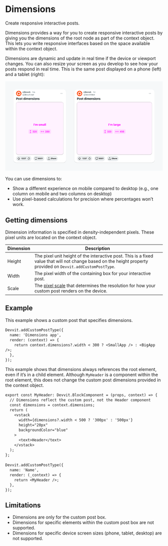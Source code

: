 # Dimensions

Create responsive interactive posts.

Dimensions provides a way for you to create responsive interactive posts by giving you the dimensions of the root node as part of the context object. This lets you write responsive interfaces based on the space available within the context object.

Dimensions are dynamic and update in real time if the device or viewport changes. You can also resize your screen as you develop to see how your posts respond in real time. This is the same post displayed on a phone (left) and a tablet (right):

![A post that is aware of its size](./assets/custom-posts/custom-posts-dimensions.png)

You can use dimensions to:

- Show a different experience on mobile compared to desktop (e.g., one column on mobile and two columns on desktop)
- Use pixel-based calculations for precision where percentages won’t work.

## Getting dimensions

Dimension information is specified in density-independent pixels. These pixel units are located on the context object.

| Dimension | Description                                                                                                                                                                |
| --------- | -------------------------------------------------------------------------------------------------------------------------------------------------------------------------- |
| Height    | The pixel unit height of the interactive post. This is a fixed value that will not change based on the height property provided on `Devvit.addCustomPostType`.             |
| Width     | The pixel width of the containing box for your interactive post.                                                                                                           |
| Scale     | The [pixel scale](https://developer.mozilla.org/en-US/docs/Web/API/Window/devicePixelRatio) that determines the resolution for how your custom post renders on the device. |

## Example

This example shows a custom post that specifies dimensions.

```tsx
Devvit.addCustomPostType({
  name: 'Dimensions app',
  render: (context) => {
    return context.dimensions?.width < 300 ? <SmallApp /> : <BigApp />;
  },
});
```

This example shows that dimensions always references the root element, even if it’s in a child element. Although `MyHeader` is a component within the root element, this does not change the custom post dimensions provided in the context object.

```tsx
export const MyHeader: Devvit.BlockComponent = (props, context) => {
  // Dimensions reflect the custom post, not the Header component
  const dimensions = context.dimensions;
  return (
    <vstack
      width={dimensions?.width < 500 ? '300px' : '500px'}
      height="20px"
      backgroundColor="blue"
    >
      <text>Header</text>
    </vstack>
  );
};

Devvit.addCustomPostType({
  name: 'Name',
  render: (_context) => {
    return <MyHeader />;
  },
});
```

## Limitations

- Dimensions are only for the custom post box.
- Dimensions for specific elements within the custom post box are not supported.
- Dimensions for specific device screen sizes (phone, tablet, desktop) are not supported.
